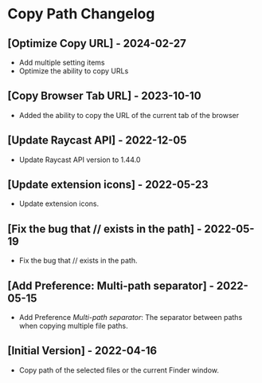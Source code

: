 # Copy Path Changelog

## [Optimize Copy URL] - 2024-02-27

- Add multiple setting items
- Optimize the ability to copy URLs

## [Copy Browser Tab URL] - 2023-10-10

- Added the ability to copy the URL of the current tab of the browser

## [Update Raycast API] - 2022-12-05

- Update Raycast API version to 1.44.0

## [Update extension icons] - 2022-05-23

- Update extension icons.

## [Fix the bug that // exists in the path] - 2022-05-19

- Fix the bug that // exists in the path.

## [Add Preference: Multi-path separator] - 2022-05-15

- Add Preference _Multi-path separator_: The separator between paths when copying multiple file paths.

## [Initial Version] - 2022-04-16

- Copy path of the selected files or the current Finder window.
